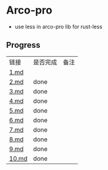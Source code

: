 # Arco-pro

* use less in arco-pro lib for rust-less

## Progress

<table>
<tr>
<td>
链接
</td>
<td>
是否完成
</td>
<td>
备注
</td>
</tr>

<tr>
<td>
<a href="./1.md">1.md</a>
</td>
<td>
</td>
<td>
</td>
</tr>

<tr>
<td>
<a href="./2.md">2.md</a>
</td>
<td>
done
</td>
<td>
</td>
</tr>

<tr>
<td>
<a href="./3.md">3.md</a>
</td>
<td>
done
</td>
<td>
</td>
</tr>

<tr>
<td>
<a href="./4.md">4.md</a>
</td>
<td>
done
</td>
<td>
</td>
</tr>

<tr>
<td>
<a href="./5.md">5.md</a>
</td>
<td>
done
</td>
<td>
</td>
</tr>


<tr>
<td>
<a href="./6.md">6.md</a>
</td>
<td>
done
</td>
<td>
</td>
</tr>

<tr>
<td>
<a href="./7.md">7.md</a>
</td>
<td>
done
</td>
<td>
</td>
</tr>

<tr>
<td>
<a href="./8.md">8.md</a>
</td>
<td>
done
</td>
<td>
</td>
</tr>

<tr>
<td>
<a href="./9.md">9.md</a>
</td>
<td>
done
</td>
<td>
</td>
</tr>

<tr>
<td>
<a href="./10.md">10.md</a>
</td>
<td>
done
</td>
<td>
</td>
</tr>



</table>